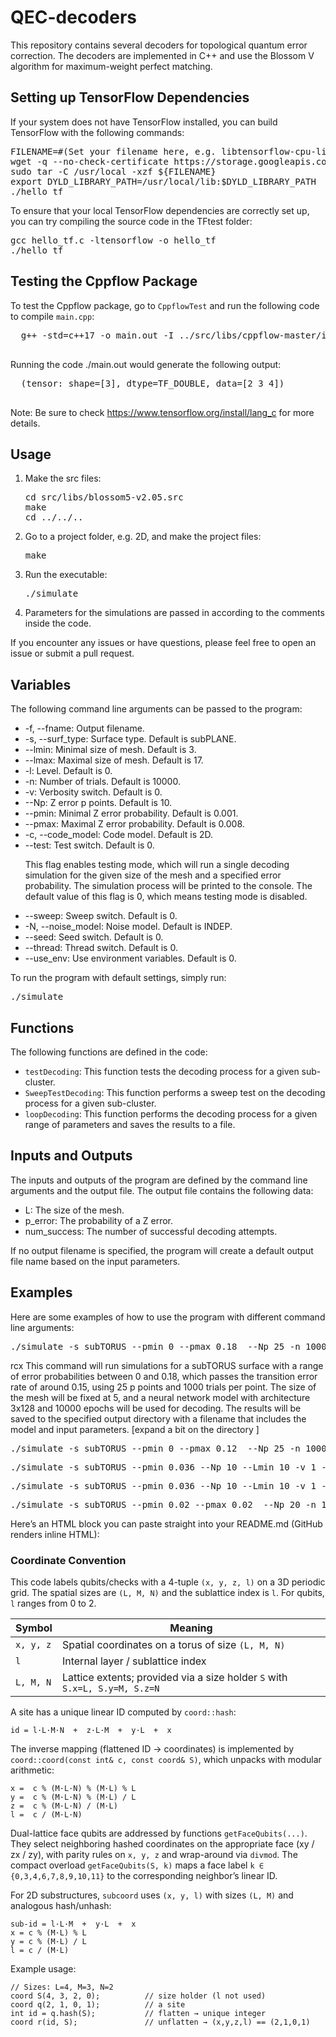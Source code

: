 <h1>QEC-decoders</h1>
<p>This repository contains several decoders for topological quantum error correction. The decoders are implemented in C++ and use the Blossom V algorithm for maximum-weight perfect matching.</p>

<section>
  <h2>Setting up TensorFlow Dependencies</h2>
  <p>If your system does not have TensorFlow installed, you can build TensorFlow with the following commands:</p>
  <pre>
FILENAME=#(Set your filename here, e.g. libtensorflow-cpu-linux-x86_64-2.15.0.tar.gz)
wget -q --no-check-certificate https://storage.googleapis.com/tensorflow/versions/(add versions)/libtensorflow/${FILENAME}
sudo tar -C /usr/local -xzf ${FILENAME}
export DYLD_LIBRARY_PATH=/usr/local/lib:$DYLD_LIBRARY_PATH
./hello_tf</pre>

  <p>To ensure that your local TensorFlow dependencies are correctly set up, you can try compiling the source code in the TFtest folder:</p>
  <pre>
gcc hello_tf.c -ltensorflow -o hello_tf
./hello_tf</pre>
  <h2>Testing the Cppflow Package</h2>
  <p>
  To test the Cppflow package, go to <code>CppflowTest</code> and run the following code to compile <code>main.cpp</code>:
  <pre>
  g++ -std=c++17 -o main.out -I ../src/libs/cppflow-master/include/ main.cpp -ltensorflow
  </pre>
  Running the code ./main.out would generate the following output:
  <pre>
  (tensor: shape=[3], dtype=TF_DOUBLE, data=[2 3 4])
  </pre>
  <p>
  <p>Note: Be sure to check <a href="https://www.tensorflow.org/install/lang_c">https://www.tensorflow.org/install/lang_c</a> for more details.</p>
</section>

<section>
<h2>Usage</h2>
<ol>
  <li>Make the src files:</li>
    <pre>cd src/libs/blossom5-v2.05.src <br>make <br>cd ../../.. </pre>
  <li>Go to a project folder, e.g. 2D, and make the project files:</li>
    <pre>make</pre>
  <li>Run the executable:</li>
    <pre>./simulate</pre>
  <li>Parameters for the simulations are passed in according to the comments inside the code.</li>
</ol>
<p>If you encounter any issues or have questions, please feel free to open an issue or submit a pull request.</p>
</section>

<section>
  <h2>Variables</h2>
<p>The following command line arguments can be passed to the program:</p>
<ul>
  <li>-f, --fname: Output filename.</li>
  <li>-s, --surf_type: Surface type. Default is subPLANE.</li>
  <li>--lmin: Minimal size of mesh. Default is 3.</li>
  <li>--lmax: Maximal size of mesh. Default is 17.</li>
  <li>-l: Level. Default is 0.</li>
  <li>-n: Number of trials. Default is 10000.</li>
  <li>-v: Verbosity switch. Default is 0.</li>
  <li>--Np: Z error p points. Default is 10.</li>
  <li>--pmin: Minimal Z error probability. Default is 0.001.</li>
  <li>--pmax: Maximal Z error probability. Default is 0.008.</li>
  <li>-c, --code_model: Code model. Default is 2D.</li>
  <li>--test: Test switch. Default is 0.</li>
    <p>This flag enables testing mode, which will run a single decoding simulation for the given size of the mesh and a specified error probability. The simulation process will be printed to the console. The default value of this flag is 0, which means testing mode is disabled.</p>
  <li>--sweep: Sweep switch. Default is 0.</li>
  <li>-N, --noise_model: Noise model. Default is INDEP.</li>
  <li>--seed: Seed switch. Default is 0.</li>
  <li>--thread: Thread switch. Default is 0.</li>
  <li>--use_env: Use environment variables. Default is 0.</li>
</ul>
<p>To run the program with default settings, simply run:</p>
<pre>./simulate</pre>

<h2>Functions</h2>
<p>The following functions are defined in the code:</p>
<ul>
  <li><code>testDecoding</code>: This function tests the decoding process for a given sub-cluster.</li>
  <li><code>SweepTestDecoding</code>: This function performs a sweep test on the decoding process for a given sub-cluster.</li>
  <li><code>loopDecoding</code>: This function performs the decoding process for a given range of parameters and saves the results to a file.</li>
</ul>

<h2>Inputs and Outputs</h2>
<p>The inputs and outputs of the program are defined by the command line arguments and the output file. The output file contains the following data:</p>
<ul>
  <li>L: The size of the mesh.</li>
  <li>p_error: The probability of a Z error.</li>
  <li>num_success: The number of successful decoding attempts.</li>
</ul>
<p>If no output filename is specified, the program will create a default output file name based on the input parameters.</p>
</section>


<h2>Examples</h2>

Here are some examples of how to use the program with different command line arguments:

<pre>
./simulate -s subTORUS --pmin 0 --pmax 0.18  --Np 25 -n 1000 --Lmin 5 --Lmax 5 -v 1 -d ~/ML/ -m "model,L=5(7),layer=3x128,epochs=10000,p=" --decode_with_NN
</pre>
rcx
This command will run simulations for a subTORUS surface with a range of error probabilities between 0 and 0.18, which passes the transition error rate of around 0.15, using 25 p points and 1000 trials per point. The size of the mesh will be fixed at 5, and a neural network model with architecture 3x128 and 10000 epochs will be used for decoding. The results will be saved to the specified output directory with a filename that includes the model and input parameters. [expand a bit on the directory ]

<pre>
./simulate -s subTORUS --pmin 0 --pmax 0.12  --Np 25 -n 1000 --Lmin 3 --Lmax 20 -v 1 -d ~/ML/  --fname test.out
</pre>
<pre>
./simulate -s subTORUS --pmin 0.036 --Np 10 --Lmin 10 -v 1 --test --make_corrections -d /scratch/users/ladmon/ML/ -m "model_h,L=5(7),layer=3x128,epochs=100000,p=0.036" --binary
</pre>
<pre>
./simulate -s subTORUS --pmin 0.036 --Np 10 --Lmin 10 -v 1 --test --make_corrections -m "model,L=5(7),layer=5x512,epochs=1000,p=0.04" --binary
</pre>
<pre>
./simulate -s subTORUS --pmin 0.02 --pmax 0.02  --Np 20 -n 1 --Lmin 7 -v 1 --generate -d ~/ML
</pre>

Here’s an HTML block you can paste straight into your README.md (GitHub renders inline HTML):

<h3>Coordinate Convention</h3>

<p>
This code labels qubits/checks with a 4-tuple <code>(x, y, z, l)</code> on a 3D periodic grid.
The spatial sizes are <code>(L, M, N)</code> and the sublattice index is <code>l</code>. For qubits, <code>l</code> ranges from 0 to 2.
</p>

<table>
  <thead>
    <tr><th>Symbol</th><th>Meaning</th></tr>
  </thead>
  <tbody>
    <tr><td><code>x, y, z</code></td><td>Spatial coordinates on a torus of size <code>(L, M, N)</code></td></tr>
    <tr><td><code>l</code></td><td>Internal layer / sublattice index</td></tr>
    <tr><td><code>L, M, N</code></td><td>Lattice extents; provided via a size holder <code>S</code> with <code>S.x=L, S.y=M, S.z=N</code></td></tr>
  </tbody>
</table>

<p>
A site has a unique linear ID computed by <code>coord::hash</code>:
</p>

<pre><code>id = l·L·M·N  +  z·L·M  +  y·L  +  x
</code></pre>

<p>
The inverse mapping (flattened ID → coordinates) is implemented by
<code>coord::coord(const int&amp; c, const coord&amp; S)</code>, which unpacks with modular arithmetic:
</p>

<pre><code>x =  c % (M·L·N) % (M·L) % L
y =  c % (M·L·N) % (M·L) / L
z =  c % (M·L·N) / (M·L)
l =  c / (M·L·N)
</code></pre>

<p>
Dual-lattice face qubits are addressed by functions <code>getFaceQubits(...)</code>.
They select neighboring hashed coordinates on the appropriate face (xy / zx / zy),
with parity rules on <code>x, y, z</code> and wrap-around via <code>divmod</code>.
The compact overload <code>getFaceQubits(S, k)</code> maps a face label
<code>k ∈ {0,3,4,6,7,8,9,10,11}</code> to the corresponding neighbor’s linear ID.
</p>

<p>
For 2D substructures, <code>subcoord</code> uses <code>(x, y, l)</code> with sizes
<code>(L, M)</code> and analogous hash/unhash:
</p>

<pre><code>sub-id = l·L·M  +  y·L  +  x
x = c % (M·L) % L
y = c % (M·L) / L
l = c / (M·L)
</code></pre>

<p>
Example usage:
</p>

<pre><code>// Sizes: L=4, M=3, N=2
coord S(4, 3, 2, 0);          // size holder (l not used)
coord q(2, 1, 0, 1);          // a site
int id = q.hash(S);           // flatten → unique integer
coord r(id, S);               // unflatten → (x,y,z,l) == (2,1,0,1)
</code></pre>